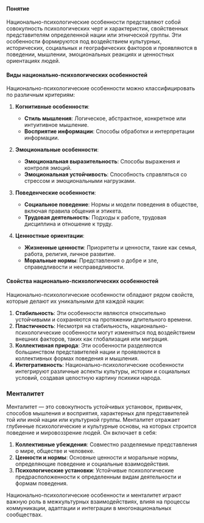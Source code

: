 #### Понятие

Национально-психологические особенности представляют собой совокупность психологических черт и характеристик, свойственных представителям определенной нации или этнической группы. Эти особенности формируются под воздействием культурных, исторических, социальных и географических факторов и проявляются в поведении, мышлении, эмоциональных реакциях и ценностных ориентациях людей.

#### Виды национально-психологических особенностей

Национально-психологические особенности можно классифицировать по различным критериям:

1. **Когнитивные особенности**:
    
    - **Стиль мышления**: Логическое, абстрактное, конкретное или интуитивное мышление.
    - **Восприятие информации**: Способы обработки и интерпретации информации.
2. **Эмоциональные особенности**:
    
    - **Эмоциональная выразительность**: Способы выражения и контроля эмоций.
    - **Эмоциональная устойчивость**: Способность справляться со стрессом и эмоциональными нагрузками.
3. **Поведенческие особенности**:
    
    - **Социальное поведение**: Нормы и модели поведения в обществе, включая правила общения и этикета.
    - **Трудовая деятельность**: Подходы к работе, трудовая дисциплина и отношение к труду.
4. **Ценностные ориентации**:
    
    - **Жизненные ценности**: Приоритеты и ценности, такие как семья, работа, религия, личное развитие.
    - **Моральные нормы**: Представления о добре и зле, справедливости и несправедливости.

#### Свойства национально-психологических особенностей

Национально-психологические особенности обладают рядом свойств, которые делают их уникальными для каждой нации:

1. **Стабильность**: Эти особенности являются относительно устойчивыми и сохраняются на протяжении длительного времени.
2. **Пластичность**: Несмотря на стабильность, национально-психологические особенности могут изменяться под воздействием внешних факторов, таких как глобализация или миграция.
3. **Коллективная природа**: Эти особенности разделяются большинством представителей нации и проявляются в коллективных формах поведения и мышления.
4. **Интегративность**: Национально-психологические особенности интегрируют различные аспекты культуры, истории и социальных условий, создавая целостную картину психики народа.

### Менталитет

Менталитет — это совокупность устойчивых установок, привычек, способов мышления и восприятия, характерных для представителей той или иной нации или культурной группы. Менталитет отражает глубинные психологические и культурные основы, на которых строится поведение и мировоззрение людей. Он включает в себя:

1. **Коллективные убеждения**: Совместно разделяемые представления о мире, обществе и человеке.
2. **Ценности и нормы**: Основные ценности и моральные нормы, определяющие поведение и социальные взаимодействия.
3. **Психологические установки**: Устойчивые психологические предрасположенности к определенным видам деятельности и формам поведения.

Национально-психологические особенности и менталитет играют важную роль в межкультурных взаимодействиях, влияя на процессы коммуникации, адаптации и интеграции в многонациональных сообществах.